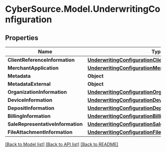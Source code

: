 # CyberSource.Model.UnderwritingConfiguration
## Properties

Name | Type | Description | Notes
------------ | ------------- | ------------- | -------------
**ClientReferenceInformation** | [**UnderwritingConfigurationClientReferenceInformation**](UnderwritingConfigurationClientReferenceInformation.md) |  | [optional] 
**MerchantApplication** | [**UnderwritingConfigurationMerchantApplication**](UnderwritingConfigurationMerchantApplication.md) |  | [optional] 
**Metadata** | **Object** |  | [optional] 
**MetadataExternal** | **Object** |  | [optional] 
**OrganizationInformation** | [**UnderwritingConfigurationOrganizationInformation**](UnderwritingConfigurationOrganizationInformation.md) |  | [optional] 
**DeviceInformation** | [**UnderwritingConfigurationDeviceInformation**](UnderwritingConfigurationDeviceInformation.md) |  | [optional] 
**DepositInformation** | [**UnderwritingConfigurationDepositInformation**](UnderwritingConfigurationDepositInformation.md) |  | [optional] 
**BillingInformation** | [**UnderwritingConfigurationBillingInformation**](UnderwritingConfigurationBillingInformation.md) |  | [optional] 
**SaleRepresentativeInformation** | [**UnderwritingConfigurationSaleRepresentativeInformation**](UnderwritingConfigurationSaleRepresentativeInformation.md) |  | [optional] 
**FileAttachmentInformation** | [**UnderwritingConfigurationFileAttachmentInformation**](UnderwritingConfigurationFileAttachmentInformation.md) |  | [optional] 

[[Back to Model list]](../README.md#documentation-for-models) [[Back to API list]](../README.md#documentation-for-api-endpoints) [[Back to README]](../README.md)

